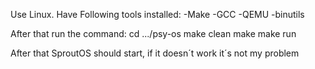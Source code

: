 Use Linux.
Have Following tools installed:
  -Make
  -GCC
  -QEMU
  -binutils

After that run the command:
  cd .../psy-os
  make clean
  make
  make run

After that SproutOS should start, if it doesn´t work it´s not my problem
